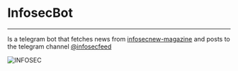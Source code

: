 # InfosecBot
---
Is a telegram bot that fetches news from [infosecnew-magazine](https://www.infosecurity-magazine.com/news) and posts to the telegram channel [@infosecfeed](t.me/infosecfeed)

![INFOSEC](https://user-images.githubusercontent.com/53615807/102710412-21ea6f00-42c3-11eb-844d-8da30f6a526c.png)